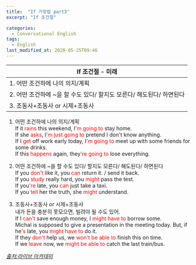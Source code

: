 ```yaml
---
title:  "If 가정법 part3"
excerpt: "If 조건절"

categories:
  - Conversational English
tags:
  - English
last_modified_at: 2020-05-25T09:46
---
```


|		<center>If 조건절 - 미래</center>			|	
| :-------------------------------------------			| 
| 1. 어떤 조건하에 나의 의지/계획						| 
| 2. 어떤 조건하에 ~을 할 수도 있다/ 할지도 모른다/ 해도된다/ 하면된다		| 
| 3. 조동사+조동사 or 시제+조동사					| 
  

1. 어떤 조건하에 나의 의지/계획  
If it <span style="color:red">rains</span> this weekend, I<span style="color:red">'m going to</span> stay home.  
If she <span style="color:red">asks</span>, I<span style="color:red">'m just going to</span> pretend I don't know anything.  
If I <span style="color:red">get</span> off work early today, I<span style="color:red">'m going to</span> meet up with some friends for some drinks.  
If this <span style="color:red">happens</span> again, they<span style="color:red">'re going to</span> lose everything.  

2. 어떤 조건하에 ~을 할 수도 있다/ 할지도 모른다/ 해도된다/ 하면된다    
If you <span style="color:red">don't</span> like it, you <span style="color:red">can</span> return it. / send it back.  
If you <span style="color:red">study</span> really hard, you <span style="color:red">might</span> pass the test.  
If you<span style="color:red">'re</span> late, you <span style="color:red">can</span> just take a taxi.  
If you <span style="color:red">tell</span> her the truth, she <span style="color:red">might</span> understand.  

3. 조동사+조동사 or 시제+조동사    
내가 돈을 충분히 못모으면, 빌려야 될 수도 있어.  
If I <span style="color:red">can't</span> save enough money, I <span style="color:red">might have to</span> borrow some.  
Michal is supposed to give a presentation in the meeting today. But, if he<span style="color:red">'s</span> late, you <span style="color:red">might have to</span> do it.  
If they <span style="color:red">don't</span> help us, we <span style="color:red">won't be able to</span> finish this on time.  
If we <span style="color:red">leave</span> now, we <span style="color:red">might be able to</span> catch the last train/bus.  

    
*[출처:라이브 아카데미](https://youtu.be/qtw3i6nLG20)*